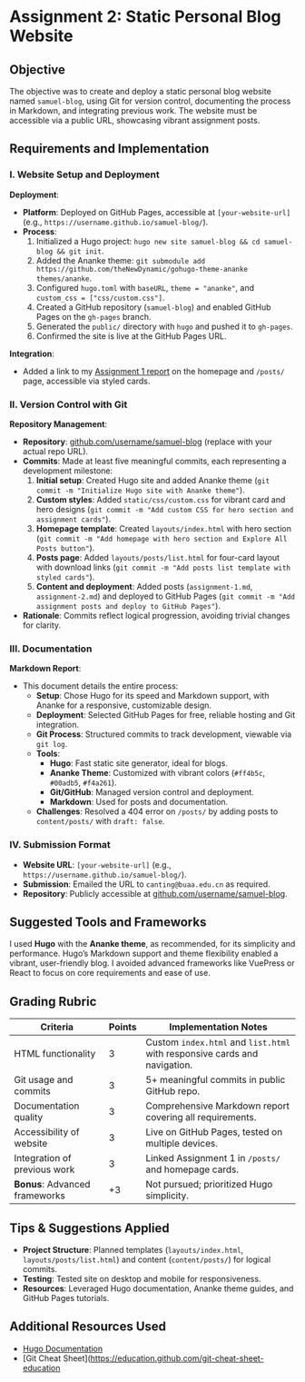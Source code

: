 
# Assignment 2: Static Personal Blog Website


## Objective

The objective was to create and deploy a static personal blog website named `samuel-blog`, using Git for version control, documenting the process in Markdown, and integrating previous work. The website must be accessible via a public URL, showcasing vibrant assignment posts.

## Requirements and Implementation

### I. Website Setup and Deployment

**Deployment**:
- **Platform**: Deployed on GitHub Pages, accessible at `[your-website-url]` (e.g., `https://username.github.io/samuel-blog/`).
- **Process**:
  1. Initialized a Hugo project: `hugo new site samuel-blog && cd samuel-blog && git init`.
  2. Added the Ananke theme: `git submodule add https://github.com/theNewDynamic/gohugo-theme-ananke themes/ananke`.
  3. Configured `hugo.toml` with `baseURL`, `theme = "ananke"`, and `custom_css = ["css/custom.css"]`.
  4. Created a GitHub repository (`samuel-blog`) and enabled GitHub Pages on the `gh-pages` branch.
  5. Generated the `public/` directory with `hugo` and pushed it to `gh-pages`.
  6. Confirmed the site is live at the GitHub Pages URL.

**Integration**:
- Added a link to my [Assignment 1 report](/posts/assignment-1/) on the homepage and `/posts/` page, accessible via styled cards.

### II. Version Control with Git

**Repository Management**:
- **Repository**: [github.com/username/samuel-blog](https://github.com/username/samuel-blog) (replace with your actual repo URL).
- **Commits**: Made at least five meaningful commits, each representing a development milestone:
  1. **Initial setup**: Created Hugo site and added Ananke theme (`git commit -m "Initialize Hugo site with Ananke theme"`).
  2. **Custom styles**: Added `static/css/custom.css` for vibrant card and hero designs (`git commit -m "Add custom CSS for hero section and assignment cards"`).
  3. **Homepage template**: Created `layouts/index.html` with hero section (`git commit -m "Add homepage with hero section and Explore All Posts button"`).
  4. **Posts page**: Added `layouts/posts/list.html` for four-card layout with download links (`git commit -m "Add posts list template with styled cards"`).
  5. **Content and deployment**: Added posts (`assignment-1.md`, `assignment-2.md`) and deployed to GitHub Pages (`git commit -m "Add assignment posts and deploy to GitHub Pages"`).
- **Rationale**: Commits reflect logical progression, avoiding trivial changes for clarity.

### III. Documentation

**Markdown Report**:
- This document details the entire process:
  - **Setup**: Chose Hugo for its speed and Markdown support, with Ananke for a responsive, customizable design.
  - **Deployment**: Selected GitHub Pages for free, reliable hosting and Git integration.
  - **Git Process**: Structured commits to track development, viewable via `git log`.
  - **Tools**:
    - **Hugo**: Fast static site generator, ideal for blogs.
    - **Ananke Theme**: Customized with vibrant colors (`#ff4b5c`, `#00adb5`, `#f4a261`).
    - **Git/GitHub**: Managed version control and deployment.
    - **Markdown**: Used for posts and documentation.
  - **Challenges**: Resolved a 404 error on `/posts/` by adding posts to `content/posts/` with `draft: false`.

### IV. Submission Format

- **Website URL**: `[your-website-url]` (e.g., `https://username.github.io/samuel-blog/`).
- **Submission**: Emailed the URL to `canting@buaa.edu.cn` as required.
- **Repository**: Publicly accessible at [github.com/username/samuel-blog](https://github.com/username/samuel-blog).

## Suggested Tools and Frameworks

I used **Hugo** with the **Ananke theme**, as recommended, for its simplicity and performance. Hugo’s Markdown support and theme flexibility enabled a vibrant, user-friendly blog. I avoided advanced frameworks like VuePress or React to focus on core requirements and ease of use.

## Grading Rubric

| Criteria                     | Points | Implementation Notes |
|------------------------------|--------|----------------------|
| HTML functionality           | 3      | Custom `index.html` and `list.html` with responsive cards and navigation. |
| Git usage and commits        | 3      | 5+ meaningful commits in public GitHub repo. |
| Documentation quality        | 3      | Comprehensive Markdown report covering all requirements. |
| Accessibility of website      | 3      | Live on GitHub Pages, tested on multiple devices. |
| Integration of previous work | 3      | Linked Assignment 1 in `/posts/` and homepage cards. |
| **Bonus**: Advanced frameworks | +3     | Not pursued; prioritized Hugo simplicity. |

## Tips & Suggestions Applied

- **Project Structure**: Planned templates (`layouts/index.html`, `layouts/posts/list.html`) and content (`content/posts/`) for logical commits.
- **Testing**: Tested site on desktop and mobile for responsiveness.
- **Resources**: Leveraged Hugo documentation, Ananke theme guides, and GitHub Pages tutorials.

## Additional Resources Used

- [Hugo Documentation](https://gohugo.io/documentation/)
- [Git Cheat Sheet](https://education.github.com/git-cheat-sheet-education